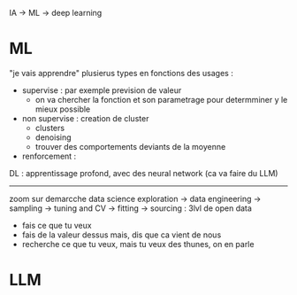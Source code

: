 IA -> ML -> deep learning
# ML
"je vais apprendre"
plusierus types en fonctions des usages :
- supervise : par exemple prevision de valeur
	- on va chercher la fonction et son parametrage pour determminer y le mieux possible
- non supervise : creation de cluster
	- clusters
	- denoising
	- trouver des comportements deviants de la moyenne
- renforcement : 

DL : apprentissage profond, avec des neural network (ca va faire du LLM)

----
zoom sur demarcche data science
exploration -> data engineering -> sampling -> tuning and CV -> fitting -> 
sourcing : 3lvl de open data
- fais ce que tu veux
- fais de la valeur dessus mais, dis que ca vient de nous
- recherche ce que tu veux, mais tu veux des thunes, on en parle

# LLM
